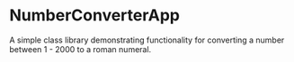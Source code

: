 # NumberConverterApp
A simple class library demonstrating functionality for converting a number between 1 - 2000 to a roman numeral.

